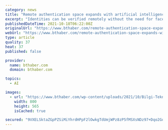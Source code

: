 ```yaml
---
category: news
title: "Remote authentication space expands with artificial intelligence"
excerpt: "Identities can be verified remotely without the need for face-to-face contact with the remote authentication service. E-signature holders will not waste time in subscription and application processes."
publishedDateTime: 2021-10-18T06:22:00Z
originalUrl: "https://www.bthaber.com/remote-authentication-space-expands-with-artificial-intelligence/"
webUrl: "https://www.bthaber.com/remote-authentication-space-expands-with-artificial-intelligence/"
type: article
quality: 37
heat: 37
published: false

provider:
  name: bthaber.com
  domain: bthaber.com

topics:
  - AI

images:
  - url: "https://www.bthaber.com/wp-content/uploads/2021/10/Bilgi-Teknolojileri-ve-Iletisim-Kurumu-BTK.jpg"
    width: 800
    height: 565
    isCached: true

secured: "9VXELSktaZGpPZSiMiYhrdHPpF2lOwkgTdUmjWPz8zP5fMSXsNDz97+Dqo2GqnYoSXvKuWS/goDsbc/6ZX7yKMmfjHndp3CvGHyXhXXWsHR4VA9Eh6+jY8seU5LZEouA3tVTT0oZK+HUFJe+ZCSYzHei11pn4R9xWmu+5Ck29GF0nmrg2+aPjIwI5F3zSJgg7bcn1yJw3D0DSJ8cbJZutrffKOYe3+szstYPnjBpBaU2ht2IKrkVK1AufALO/fsfZ8rZA8jH2WmStJ2FSBS0DaDCP8JBe4hjZePJ/ZZkQSlsc113A3u/thIP33x1ksX3I7HtmvjyYZJ3Oyjv/F4h/m8tHrDq3H1I1hSMdWSRqf4=;vCijMKztVrqEikHNuOafBg=="
---
```


